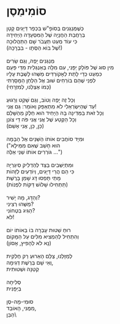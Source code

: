 # סוֹמִימַסֶן

כְּשֶׁמְּנַגְּנִים בְּסוֹפָ"שׁ בִּכְפַר דַּיָּגִים קָטָן\
בְּרַחֲבַת הַחֲנָיָה שֶׁל הַמִּסְעָדָה הַיְּחִידָה\
כִּי עוֹד מְעַט תַּעֲבֹר שָׁם הַתַּהֲלוּכָה\
(שֶׁל בּוֹא הַסְּתָו - בִּבְרָכָה!)\
\
מְנַגְּנִים יָפֶה, וְגַם שָׂרִים\
מִין סוּג שֶׁל פּוֹלָק יַפָּנִי, עִם מִלָּה בְּאַנְגְּלִית מִדֵּי פַּעַם\
כִּמְעַט כְּדֵי לָתֵת לְאָקוֹרְדִּים מַשֶּׁהוּ לָשֶׁבֶת עָלָיו\
לִפְנֵי שֶׁהֵם בּוֹרְחִים שׁוּב אֶל הַלַּחַן הַמָּסָרְתִּי\
(כְּמוֹ אֶצְלֵנוּ, לְמִזְרָחִי)\
\
וְכָל זֶה יָפֶה וְטוֹב, וְגַם שָׁקֵט וְרָגוּעַ\
עַד שֶׁהַיִּשְׂרְאֵלִי לֹא מִתְאַפֵּק וְאוֹמֵר: גַּם אֲנִי!\
וְכָל זֹאת בַּמְּדִינָה בָּהּ הַיָּחִיד הוּא חֵלֶק מֵהַשָּׁלֵם\
וְכָל הַקֶּטַע שֶׁל אֲנִי אֲנִי פֹּה דֵּי צוֹנֵן\
(כֵּן, כֵּן, אֲנִי אָשֵׁם)\
\
וּמִיָּד סוֹחֲבִים אוֹתוֹ הַשְּׁנַיִם אֶל הַבָּמָה\
("הוּא חָשַׁב שֶׁאִם מִמֵּילָא\
גּוֹרְרִים אוֹתוֹ שְׁנֵי אֵלֶּה ...")\
\
וּמִתְיַשְּׁבִים בַּצַּד לְהַדְלִיק סִיגַרְיָה\
כִּי הֵם הֲרֵי דַּיָּגִים, וְיוֹדְעִים לְזַהוֹת\
מָתַי תָּפְסוּ דָּג שָׁמֵן בָּרֶשֶׁת\
(תַּתְחִילוּ שָׁלוֹשׁ דַּקּוֹת לִפְנוֹת)\
\
וְהַדָּג, מָה יָשִׁיר? \
מַשֶּׁהוּ רְצִינִי? \
הַגִּיג בִּטְחוֹנִי?\
לֹא!\
\
רוּחַ שְׁטוּת עָבְרָה בּוֹ בְּאוֹתוֹ יוֹם\
וְהִתְחִיל לְהַמְצִיא מִלִּים עַל הַמָּקוֹם\
(נָא לֹא לְהָפִיץ, אָסוֹן)\
\
לְמַזָּלֵנוּ, צֻלַּם הָאֵרוּעַ רַק חֶלְקִית\
וְאֵי שָׁם בְּרֶשֶׁת דְּגִימָה,\
קְטַנָּה וּשְׁטוּתִית\
\
סְלִיחָה\
בְּיַפָּנִית\
\
סוּמִי-מָה-סֶן\
מִמֶּנִּי, הָאוֹבֵד, \
הַבֵּן\
